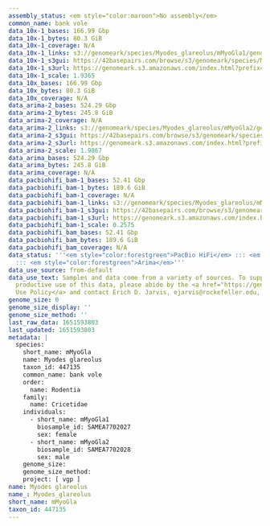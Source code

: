 ```yaml
---
assembly_status: <em style="color:maroon">No assembly</em>
common_name: bank vole
data_10x-1_bases: 166.99 Gbp
data_10x-1_bytes: 80.3 GiB
data_10x-1_coverage: N/A
data_10x-1_links: s3://genomeark/species/Myodes_glareolus/mMyoGla1/genomic_data/10x/<br>
data_10x-1_s3gui: https://42basepairs.com/browse/s3/genomeark/species/Myodes_glareolus/mMyoGla1/genomic_data/10x/
data_10x-1_s3url: https://genomeark.s3.amazonaws.com/index.html?prefix=species/Myodes_glareolus/mMyoGla1/genomic_data/10x/
data_10x-1_scale: 1.9365
data_10x_bases: 166.99 Gbp
data_10x_bytes: 80.3 GiB
data_10x_coverage: N/A
data_arima-2_bases: 524.29 Gbp
data_arima-2_bytes: 245.8 GiB
data_arima-2_coverage: N/A
data_arima-2_links: s3://genomeark/species/Myodes_glareolus/mMyoGla2/genomic_data/arima/<br>
data_arima-2_s3gui: https://42basepairs.com/browse/s3/genomeark/species/Myodes_glareolus/mMyoGla2/genomic_data/arima/
data_arima-2_s3url: https://genomeark.s3.amazonaws.com/index.html?prefix=species/Myodes_glareolus/mMyoGla2/genomic_data/arima/
data_arima-2_scale: 1.9867
data_arima_bases: 524.29 Gbp
data_arima_bytes: 245.8 GiB
data_arima_coverage: N/A
data_pacbiohifi_bam-1_bases: 52.41 Gbp
data_pacbiohifi_bam-1_bytes: 189.6 GiB
data_pacbiohifi_bam-1_coverage: N/A
data_pacbiohifi_bam-1_links: s3://genomeark/species/Myodes_glareolus/mMyoGla1/genomic_data/pacbio_hifi/<br>
data_pacbiohifi_bam-1_s3gui: https://42basepairs.com/browse/s3/genomeark/species/Myodes_glareolus/mMyoGla1/genomic_data/pacbio_hifi/
data_pacbiohifi_bam-1_s3url: https://genomeark.s3.amazonaws.com/index.html?prefix=species/Myodes_glareolus/mMyoGla1/genomic_data/pacbio_hifi/
data_pacbiohifi_bam-1_scale: 0.2575
data_pacbiohifi_bam_bases: 52.41 Gbp
data_pacbiohifi_bam_bytes: 189.6 GiB
data_pacbiohifi_bam_coverage: N/A
data_status: '''<em style="color:forestgreen">PacBio HiFi</em> ::: <em style="color:forestgreen">10x</em>
  ::: <em style="color:forestgreen">Arima</em>'''
data_use_source: from-default
data_use_text: Samples and data come from a variety of sources. To support fair and
  productive use of this data, please abide by the <a href="https://genome10k.soe.ucsc.edu/data-use-policies/">Data
  Use Policy</a> and contact Erich D. Jarvis, ejarvis@rockefeller.edu, with any questions.
genome_size: 0
genome_size_display: ''
genome_size_method: ''
last_raw_data: 1651593803
last_updated: 1651593803
metadata: |
  species:
    short_name: mMyoGla
    name: Myodes glareolus
    taxon_id: 447135
    common_name: bank vole
    order:
      name: Rodentia
    family:
      name: Cricetidae
    individuals:
      - short_name: mMyoGla1
        biosample_id: SAMEA7702027
        sex: female
      - short_name: mMyoGla2
        biosample_id: SAMEA7702028
        sex: male
    genome_size:
    genome_size_method:
    project: [ vgp ]
name: Myodes glareolus
name_: Myodes_glareolus
short_name: mMyoGla
taxon_id: 447135
---
```

